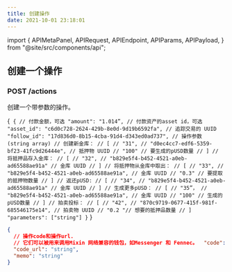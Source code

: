 ```yaml
---
title: 创建操作
date: 2021-10-01 23:18:01
---
```


import { APIMetaPanel, APIRequest, APIEndpoint, APIParams, APIPayload, } from "@site/src/components/api";

## 创建一个操作

### POST /actions

创建一个带参数的操作。

<APIEndpoint base="https://leaf-api.pando.im/api" url="/actions" />

<APIMetaPanel/><APIPayload>{`
{ // 付款金额，可选 "amount": "1.014”, // 付款资产的asset id，可选 "asset_id": "c6d0c728-2624-429b-8e0d-9d19b6592fa", // 追踪交易的 UUID "follow_id": "17d836d0-8b15-4cba-91d4-d343ed0ad737", // 操作参数 (string array) // 创建新金库： // [ // "31", // "d0ec4cc7-edf6-5359-bf23-41fc9d26444e", // 抵押物 UUID // "100" // 要生成的pUSD数量 // ] // 将抵押品存入金库： // [ // "32", // "b829e5f4-b452-4521-a0eb-ad65588ae91a" // 金库 UUID // ] // 将抵押物从金库中取出： // [ // "33", // "b829e5f4-b452-4521-a0eb-ad65588ae91a", // 金库 UUID // "0.3" // 要提取的抵押物数量 // ] // 返还pUSD: // [ // "34", // "b829e5f4-b452-4521-a0eb-ad65588ae91a" // 金库 UUID // ] // 生成更多pUSD： // [ // "35”， // "b829e5f4-b452-4521-a0eb-ad65588ae91a", // 金库 UUID // "100" // 生成的pUSD数量 // ] // 拍卖投标： // [ // "42", // "870c9719-0677-415f-981f-685546175e14", // 拍卖物 UUID // "0.2 "// 想要的抵押品数量 // ] "parameters": ["string"] }` }</APIPayload>

<APIRequest title="创建一个操作" method="POST" base="https://leaf-api.pando.im/api" url='/actions' data="--data PAYLOAD" />

```json title="Response"
{
  // 操作code和操作url.
  // 它们可以被用来调用Mixin 网络兼容的钱包，如Messenger 和 Fennec。  "code": "string",
  "code_url": "string",
  "memo": "string"
}
```

